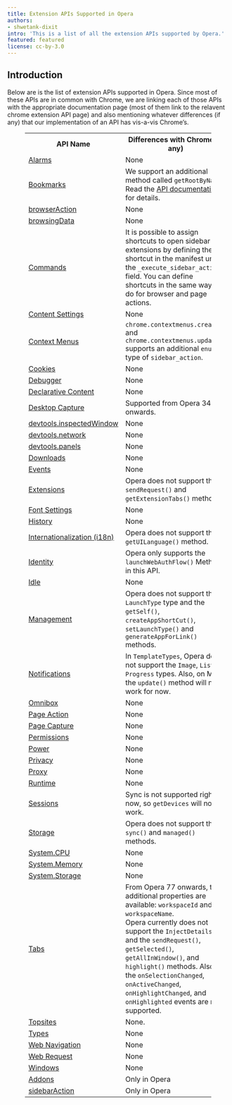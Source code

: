 ```yaml
---
title: Extension APIs Supported in Opera
authors:
- shwetank-dixit
intro: 'This is a list of all the extension APIs supported by Opera.'
featured: featured
license: cc-by-3.0
---
```


## Introduction

Below are is the list of extension APIs supported in Opera. Since most of these APIs are in common with Chrome, we are linking each of those APIs with the appropriate documentation page (most of them link to the relavent chrome extension API page) and also mentioning whatever differences (if any) that our implementation of an API has vis-a-vis Chrome’s.

<figure block="figure">
<table>
<tr>
	<th>API Name</th>
	<th>Differences with Chrome (if any)</th>
</tr>
<tr>
	<td><a href="https://developer.chrome.com/apps/alarms">Alarms</a></td>
	<td>None</td>
</tr>
<tr>
	<td><a href="https://developer.chrome.com/extensions/bookmarks">Bookmarks</a></td>
	<td>We support an additional method called <code>getRootByName</code>. Read the <a href="/extensions/getrootbyname/">API documentation</a> for details.</td>
</tr>
<tr>
	<td><a href="https://developer.chrome.com/extensions/browserAction">browserAction</a></td>
	<td>None</td>
</tr>
<tr>
	<td><a href="https://developer.chrome.com/extensions/browsingData">browsingData</a></td>
	<td>None</td>
</tr>
<tr>
	<td><a href="https://developer.chrome.com/extensions/commands">Commands</a></td>
	<td>It is possible to assign shortcuts to open sidebar extensions by defining the shortcut in the manifest under the <code>_execute_sidebar_action</code> field. You can define shortcuts in the same way you do for browser and page actions.</td>
</tr>
<tr>
	<td><a href="https://developer.chrome.com/extensions/contentSettings">Content Settings</a></td>
	<td>None</td>
</tr>
<tr>
	<td><a href="https://developer.chrome.com/extensions/contextMenus">Context Menus</a></td>
	<td><code>chrome.contextmenus.create()</code> and <code>chrome.contextmenus.update()</code> supports an additional <code>enum</code> type of <code>sidebar_action</code>.</td>
</tr>
<tr>
	<td><a href="https://developer.chrome.com/extensions/cookies">Cookies</a></td>
	<td>None</td>
</tr>
<tr>
	<td><a href="https://developer.chrome.com/extensions/debugger">Debugger</a></td>
	<td>None</td>
</tr>
<tr>
	<td><a href="https://developer.chrome.com/extensions/declarativeContent">Declarative Content</a></td>
	<td>None</td>
</tr>
<tr>
	<td><a href="https://developer.chrome.com/extensions/desktopCapture">Desktop Capture</a></td>
	<td>Supported from Opera 34 onwards.</td>
</tr>
<tr>
	<td><a href="https://developer.chrome.com/extensions/devtools_inspectedWindow">devtools.inspectedWindow</a></td>
	<td>None</td>
</tr>
<tr>
	<td><a href="https://developer.chrome.com/extensions/devtools_network">devtools.network</a></td>
	<td>None</td>
</tr>
<tr>
	<td><a href="https://developer.chrome.com/extensions/devtools_panels">devtools.panels</a></td>
	<td>None</td>
</tr>
<tr>
	<td><a href="https://developer.chrome.com/extensions/downloads">Downloads</a></td>
	<td>None</td>
</tr>
<tr>
	<td><a href="https://developer.chrome.com/extensions/events">Events</a></td>
	<td>None</td>
</tr>
<tr>
	<td><a href="https://developer.chrome.com/extensions/extensions">Extensions</a></td>
	<td>Opera does not support the <code>sendRequest()</code> and <code>getExtensionTabs()</code> methods.</td>
</tr>
<tr>
	<td><a href="https://developer.chrome.com/extensions/fontSettings">Font Settings</a></td>
	<td>None</td>
</tr>
<tr>
	<td><a href="https://developer.chrome.com/extensions/history">History</a></td>
	<td>None</td>
</tr>
<tr>
	<td><a href="https://developer.chrome.com/extensions/i18n">Internationalization (i18n)</a></td>
	<td>Opera does not support the <code>getUILanguage()</code> method.</td>
</tr>
<tr>
	<td><a href="https://developer.chrome.com/extensions/identity">Identity</a></td>
	<td>Opera only supports the <code>launchWebAuthFlow()</code> Method in this API.</td>
</tr>
<tr>
	<td><a href="https://developer.chrome.com/extensions/idle">Idle</a></td>
	<td>None</td>
</tr>
<tr>
	<td><a href="https://developer.chrome.com/extensions/management">Management</a></td>
	<td>Opera does not support the <code>LaunchType</code> type and the <code>getSelf()</code>, <code>createAppShortCut()</code>, <code>setLaunchType()</code> and <code>generateAppForLink()</code> methods.</td>
</tr>
<tr>
	<td><a href="https://developer.chrome.com/extensions/notifications">Notifications</a></td>
	<td>In <code>TemplateTypes</code>, Opera does not support the <code>Image</code>, <code>List</code> or <code>Progress</code> types. Also, on Mac, the <code>update()</code> method will not work for now.</td>
</tr>
<tr>
	<td><a href="https://developer.chrome.com/extensions/omnibox">Omnibox</a></td>
	<td>None</td>
</tr>
<tr>
	<td><a href="https://developer.chrome.com/extensions/pageAction">Page Action</a></td>
	<td>None</td>
</tr>
<tr>
	<td><a href="https://developer.chrome.com/extensions/pageCapture">Page Capture</a></td>
	<td>None</td>
</tr>
<tr>
	<td><a href="https://developer.chrome.com/extensions/permissions">Permissions</a></td>
	<td>None</td>
</tr>
<tr>
	<td><a href="https://developer.chrome.com/extensions/power">Power</a></td>
	<td>None</td>
</tr>
<tr>
	<td><a href="https://developer.chrome.com/extensions/privacy">Privacy</a></td>
	<td>None</td>
</tr>
<tr>
	<td><a href="https://developer.chrome.com/extensions/proxy">Proxy</a></td>
	<td>None</td>
</tr>
<tr>
	<td><a href="https://developer.chrome.com/extensions/runtime">Runtime</a></td>
	<td>None</td>
</tr>
<tr>
	<td><a href="https://developer.chrome.com/extensions/sessions">Sessions</a></td>
	<td>Sync is not supported right now, so <code>getDevices</code> will not work.</td>
</tr>
<tr>
	<td><a href="https://developer.chrome.com/extensions/storage">Storage</a></td>
	<td>Opera does not support the <code>sync()</code> and <code>managed()</code> methods.</td>
</tr>
<tr>
	<td><a href="https://developer.chrome.com/extensions/system_cpu">System.CPU</a></td>
	<td>None</td>
</tr>
<tr>
	<td><a href="https://developer.chrome.com/extensions/system_memory">System.Memory</a></td>
	<td>None</td>
</tr>
<tr>
	<td><a href="https://developer.chrome.com/extensions/systemStorage">System.Storage</a></td>
	<td>None</td>
</tr>
<tr>
	<td><a href="https://developer.chrome.com/extensions/tabs">Tabs</a></td>
	<td>
		From Opera 77 onwards, two additional properties are available: <code>workspaceId</code> and <code>workspaceName</code>.
		<br>
		Opera currently does not support the <code>InjectDetails</code> and the <code>sendRequest()</code>, <code>getSelected()</code>, <code>getAllInWindow()</code>, and <code>highlight()</code> methods. Also, the <code>onSelectionChanged</code>, <code>onActiveChanged</code>, <code>onHighlightChanged</code>, and <code>onHighlighted</code> events are not supported.
	</td>
</tr>
<tr>
	<td><a href="https://developer.chrome.com/extensions/topSites">Topsites</a></td>
	<td>None.</td>
</tr>
<tr>
	<td><a href="https://developer.chrome.com/extensions/types">Types</a></td>
	<td>None</td>
</tr>
<tr>
	<td><a href="https://developer.chrome.com/extensions/webNavigation">Web Navigation</a></td>
	<td>None</td>
</tr>
<tr>
	<td><a href="https://developer.chrome.com/extensions/webRequest">Web Request</a></td>
	<td>None</td>
</tr>
<tr>
	<td><a href="https://developer.chrome.com/extensions/windows">Windows</a></td>
	<td>None</td>
</tr>
<tr>
	<td><a href="/extensions/addons-api/">Addons</a></td>
	<td>Only in Opera</td>
</tr>
<tr>
	<td><a href="/extensions/sidebar-action-api/">sidebarAction</a></td>
	<td>Only in Opera</td>
</tr>
</table>
</figure>
